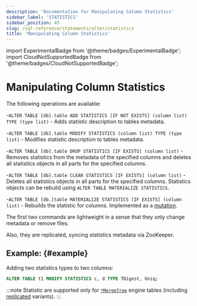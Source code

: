 ```yaml
---
description: 'Documentation for Manipulating Column Statistics'
sidebar_label: 'STATISTICS'
sidebar_position: 45
slug: /sql-reference/statements/alter/statistics
title: 'Manipulating Column Statistics'
---
```


import ExperimentalBadge from '@theme/badges/ExperimentalBadge';
import CloudNotSupportedBadge from '@theme/badges/CloudNotSupportedBadge';

# Manipulating Column Statistics

<ExperimentalBadge/>
<CloudNotSupportedBadge/>

The following operations are available:

-`ALTER TABLE [db].table ADD STATISTICS [IF NOT EXISTS] (column list) TYPE (type list)` - Adds statistic description to tables metadata.

-`ALTER TABLE [db].table MODIFY STATISTICS (column list) TYPE (type list)` - Modifies statistic description to tables metadata.

-`ALTER TABLE [db].table DROP STATISTICS [IF EXISTS] (column list)` - Removes statistics from the metadata of the specified columns and deletes all statistics objects in all parts for the specified columns.

-`ALTER TABLE [db].table CLEAR STATISTICS [IF EXISTS] (column list)` - Deletes all statistics objects in all parts for the specified columns. Statistics objects can be rebuild using `ALTER TABLE MATERIALIZE STATISTICS`.

-`ALTER TABLE [db.]table MATERIALIZE STATISTICS [IF EXISTS] (column list)` - Rebuilds the statistic for columns. Implemented as a [mutation](../../../sql-reference/statements/alter/index.md#mutations).

The first two commands are lightweight in a sense that they only change metadata or remove files.

Also, they are replicated, syncing statistics metadata via ZooKeeper.

## Example: {#example}

Adding two statistics types to two columns:

```sql
ALTER TABLE t1 MODIFY STATISTICS c, d TYPE TDigest, Uniq;
```

:::note
Statistic are supported only for [`*MergeTree`](../../../engines/table-engines/mergetree-family/mergetree.md) engine tables (including [replicated](../../../engines/table-engines/mergetree-family/replication.md) variants).
:::
